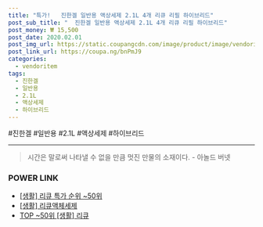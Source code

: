 ```yaml
--- 
title: "특가!   진한겔 일반용 액상세제 2.1L 4개 리큐 리필 하이브리드" 
post_sub_title: "  진한겔 일반용 액상세제 2.1L 4개 리큐 리필 하이브리드" 
post_money: ₩ 15,500 
post_date: 2020.02.01 
post_img_url: https://static.coupangcdn.com/image/product/image/vendoritem/2019/10/01/3116820080/75fdd85a-3d01-41ea-b90a-fcb74a5b3a60.jpg 
post_link_url: https://coupa.ng/bnPmJ9 
categories: 
  - vendoritem 
tags: 
  - 진한겔 
  - 일반용 
  - 2.1L 
  - 액상세제 
  - 하이브리드 
--- 
```

  #진한겔 #일반용 #2.1L #액상세제 #하이브리드 
<hr> 

> 시간은 말로써 나타낼 수 없을 만큼 멋진 만물의 소재이다. - 아놀드 버넷 


### POWER LINK

* <a href="https://blog.naver.com/sakai111/221792259752" target="_blank"> [생활] 리큐 특가 순위 ~50위</a>
* <a href="https://blog.naver.com/fasyy4321/221759354100" target="_blank"> [생활] 리큐액체세제  </a>
* <a href="https://blog.naver.com/an0733/221792259756" target="_blank"> TOP ~50위 [생활] 리큐</a>
